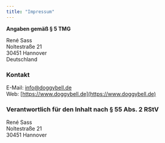 ```yaml
---
title: "Impressum"
---
```


**Angaben gemäß § 5 TMG**

René Sass  
Noltestraße 21  
30451 Hannover  
Deutschland

### Kontakt

E-Mail: [info@doggybell.de](mailto:info@doggybell.de)  
Web: [https://www.doggybell.de](https://www.doggybell.de)

### Verantwortlich für den Inhalt nach § 55 Abs. 2 RStV

René Sass  
Noltestraße 21  
30451 Hannover
